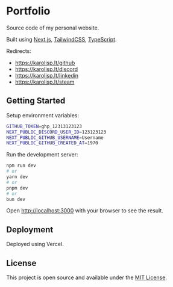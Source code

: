 # Portfolio

Source code of my personal website.

Built using [Next.js](https://nextjs.org/), [TailwindCSS](https://tailwindcss.com/), [TypeScript](https://www.typescriptlang.org/).

Redirects:

- https://karolisp.lt/github
- https://karolisp.lt/discord
- https://karolisp.lt/linkedin
- https://karolisp.lt/steam

## Getting Started

Setup environment variables:

```bash
GITHUB_TOKEN=ghp_12313123123
NEXT_PUBLIC_DISCORD_USER_ID=123123123
NEXT_PUBLIC_GITHUB_USERNAME=Username
NEXT_PUBLIC_GITHUB_CREATED_AT=1970
```

Run the development server:

```bash
npm run dev
# or
yarn dev
# or
pnpm dev
# or
bun dev
```

Open [http://localhost:3000](http://localhost:3000) with your browser to see the result.

## Deployment

Deployed using Vercel.

## License

This project is open source and available under the [MIT License](LICENSE).
